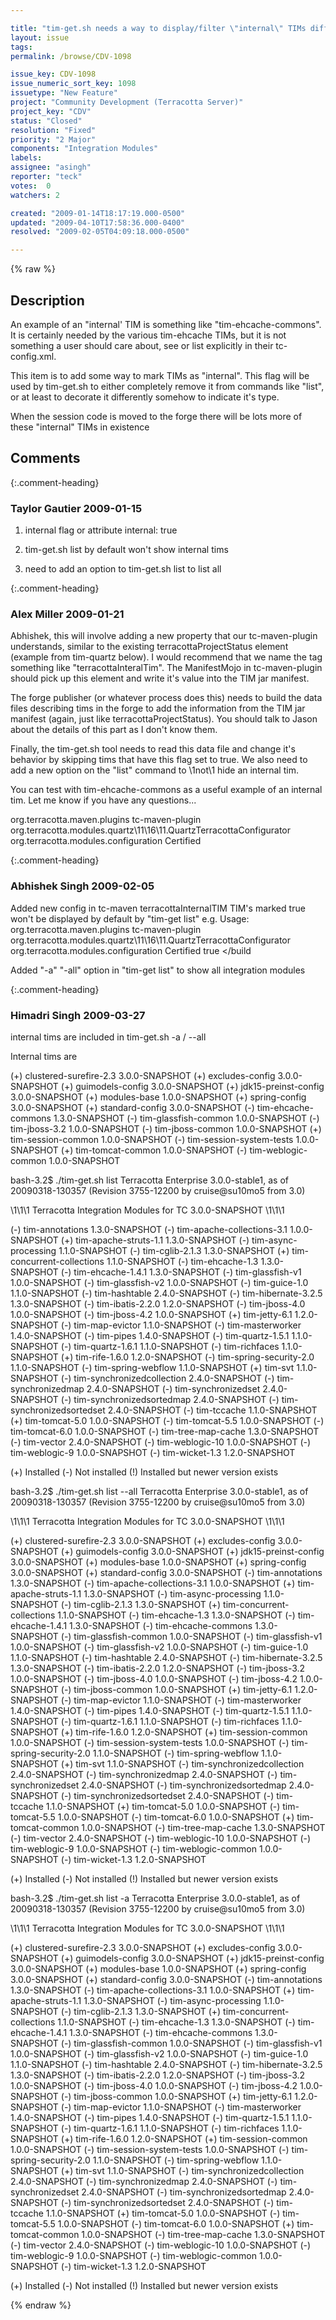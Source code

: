```yaml
---

title: "tim-get.sh needs a way to display/filter \"internal\" TIMs differently "
layout: issue
tags: 
permalink: /browse/CDV-1098

issue_key: CDV-1098
issue_numeric_sort_key: 1098
issuetype: "New Feature"
project: "Community Development (Terracotta Server)"
project_key: "CDV"
status: "Closed"
resolution: "Fixed"
priority: "2 Major"
components: "Integration Modules"
labels: 
assignee: "asingh"
reporter: "teck"
votes:  0
watchers: 2

created: "2009-01-14T18:17:19.000-0500"
updated: "2009-04-10T17:58:36.000-0400"
resolved: "2009-02-05T04:09:18.000-0500"

---
```




{% raw %}



## Description

<div markdown="1" class="description">

An example of an "internal' TIM is something like "tim-ehcache-commons". It is certainly needed by the various tim-ehcache TIMs, but it is not something a user should care about, see or list explicitly in their tc-config.xml. 

This item is to add some way to mark TIMs as "internal". This flag will be used by tim-get.sh to either completely remove it from commands like "list", or at least to decorate it differently somehow to indicate it's type. 

When the session code is moved to the forge there will be lots more of these "internal" TIMs in existence


</div>

## Comments


{:.comment-heading}
### **Taylor Gautier** <span class="date">2009-01-15</span>

<div markdown="1" class="comment">

1) internal flag or attribute internal: true

2) tim-get.sh list by default won't show internal tims

3) need to add an option to tim-get.sh list to list all



</div>


{:.comment-heading}
### **Alex Miller** <span class="date">2009-01-21</span>

<div markdown="1" class="comment">

Abhishek, this will involve adding a new property that our tc-maven-plugin understands, similar to the existing terracottaProjectStatus element (example from tim-quartz below).  I would recommend that we name the tag something like "terracottaInteralTim".  The ManifestMojo in tc-maven-plugin should pick up this element and write it's value into the TIM jar manifest.

The forge publisher (or whatever process does this) needs to build the data files describing tims in the forge to add the information from the TIM jar manifest (again, just like terracottaProjectStatus).  You should talk to Jason about the details of this part as I don't know them.

Finally, the tim-get.sh tool needs to read this data file and change it's behavior by skipping tims that have this flag set to true. We also need to add a new option on the "list" command to \1not\1 hide an internal tim.  

You can test with tim-ehcache-commons as a useful example of an internal tim.  Let me know if you have any questions...

   <build>
      <plugins>
         <plugin>
            <groupId>org.terracotta.maven.plugins</groupId>
            <artifactId>tc-maven-plugin</artifactId>
            <configuration>
               <bundleActivator>org.terracotta.modules.quartz\11\16\11.QuartzTerracottaConfigurator</bundleActivator>
               <importPackage>org.terracotta.modules.configuration</importPackage>
               <terracottaProjectStatus>Certified</terracottaProjectStatus>
            </configuration>
         </plugin>
      </plugins>
   </build>

</div>


{:.comment-heading}
### **Abhishek Singh** <span class="date">2009-02-05</span>

<div markdown="1" class="comment">

Added new config in tc-maven terracottaInternalTIM
TIM's marked <terracottaInternalTIM>true</terracottaInternalTIM> won't be displayed by default by "tim-get list"
e.g. Usage:
<build>
      <plugins>
         <plugin>
            <groupId>org.terracotta.maven.plugins</groupId>
            <artifactId>tc-maven-plugin</artifactId>
            <configuration>
               <bundleActivator>org.terracotta.modules.quartz\11\16\11.QuartzTerracottaConfigurator</bundleActivator>
               <importPackage>org.terracotta.modules.configuration</importPackage>
               <terracottaProjectStatus>Certified</terracottaProjectStatus>
		<terracottaInternalTIM>true</terracottaInternalTIM>
            </configuration>
         </plugin>
      </plugins>
   </build

Added "-a" "-all" option in "tim-get list" to show all integration modules

</div>


{:.comment-heading}
### **Himadri Singh** <span class="date">2009-03-27</span>

<div markdown="1" class="comment">

internal tims are included in tim-get.sh -a / --all

Internal tims are 

(+) clustered-surefire-2.3 3.0.0-SNAPSHOT
(+) excludes-config 3.0.0-SNAPSHOT
(+) guimodels-config 3.0.0-SNAPSHOT
(+) jdk15-preinst-config 3.0.0-SNAPSHOT
(+) modules-base 1.0.0-SNAPSHOT
(+) spring-config 3.0.0-SNAPSHOT
(+) standard-config 3.0.0-SNAPSHOT
(-) tim-ehcache-commons 1.3.0-SNAPSHOT
(-) tim-glassfish-common 1.0.0-SNAPSHOT
(-) tim-jboss-3.2 1.0.0-SNAPSHOT 
(-) tim-jboss-common 1.0.0-SNAPSHOT
(+) tim-session-common 1.0.0-SNAPSHOT
(-) tim-session-system-tests 1.0.0-SNAPSHOT
(+) tim-tomcat-common 1.0.0-SNAPSHOT
(-) tim-weblogic-common 1.0.0-SNAPSHOT

bash-3.2$ ./tim-get.sh list
Terracotta Enterprise 3.0.0-stable1, as of 20090318-130357 (Revision 3755-12200 by cruise@su10mo5 from 3.0)

\1\1\1 Terracotta Integration Modules for TC 3.0.0-SNAPSHOT \1\1\1

(-) tim-annotations 1.3.0-SNAPSHOT
(-) tim-apache-collections-3.1 1.0.0-SNAPSHOT
(+) tim-apache-struts-1.1 1.3.0-SNAPSHOT
(-) tim-async-processing 1.1.0-SNAPSHOT
(-) tim-cglib-2.1.3 1.3.0-SNAPSHOT
(+) tim-concurrent-collections 1.1.0-SNAPSHOT
(-) tim-ehcache-1.3 1.3.0-SNAPSHOT
(-) tim-ehcache-1.4.1 1.3.0-SNAPSHOT
(-) tim-glassfish-v1 1.0.0-SNAPSHOT
(-) tim-glassfish-v2 1.0.0-SNAPSHOT
(-) tim-guice-1.0 1.1.0-SNAPSHOT
(-) tim-hashtable 2.4.0-SNAPSHOT
(-) tim-hibernate-3.2.5 1.3.0-SNAPSHOT
(-) tim-ibatis-2.2.0 1.2.0-SNAPSHOT
(-) tim-jboss-4.0 1.0.0-SNAPSHOT
(-) tim-jboss-4.2 1.0.0-SNAPSHOT
(+) tim-jetty-6.1 1.2.0-SNAPSHOT
(-) tim-map-evictor 1.1.0-SNAPSHOT
(-) tim-masterworker 1.4.0-SNAPSHOT
(-) tim-pipes 1.4.0-SNAPSHOT
(-) tim-quartz-1.5.1 1.1.0-SNAPSHOT
(-) tim-quartz-1.6.1 1.1.0-SNAPSHOT
(-) tim-richfaces 1.1.0-SNAPSHOT
(+) tim-rife-1.6.0 1.2.0-SNAPSHOT
(-) tim-spring-security-2.0 1.1.0-SNAPSHOT
(-) tim-spring-webflow 1.1.0-SNAPSHOT
(+) tim-svt 1.1.0-SNAPSHOT
(-) tim-synchronizedcollection 2.4.0-SNAPSHOT
(-) tim-synchronizedmap 2.4.0-SNAPSHOT
(-) tim-synchronizedset 2.4.0-SNAPSHOT
(-) tim-synchronizedsortedmap 2.4.0-SNAPSHOT
(-) tim-synchronizedsortedset 2.4.0-SNAPSHOT
(-) tim-tccache 1.1.0-SNAPSHOT
(+) tim-tomcat-5.0 1.0.0-SNAPSHOT
(-) tim-tomcat-5.5 1.0.0-SNAPSHOT
(-) tim-tomcat-6.0 1.0.0-SNAPSHOT
(-) tim-tree-map-cache 1.3.0-SNAPSHOT
(-) tim-vector 2.4.0-SNAPSHOT
(-) tim-weblogic-10 1.0.0-SNAPSHOT
(-) tim-weblogic-9 1.0.0-SNAPSHOT
(-) tim-wicket-1.3 1.2.0-SNAPSHOT

(+) Installed  (-) Not installed  (!) Installed but newer version exists


bash-3.2$ ./tim-get.sh list --all
Terracotta Enterprise 3.0.0-stable1, as of 20090318-130357 (Revision 3755-12200 by cruise@su10mo5 from 3.0)

\1\1\1 Terracotta Integration Modules for TC 3.0.0-SNAPSHOT \1\1\1

(+) clustered-surefire-2.3 3.0.0-SNAPSHOT
(+) excludes-config 3.0.0-SNAPSHOT
(+) guimodels-config 3.0.0-SNAPSHOT
(+) jdk15-preinst-config 3.0.0-SNAPSHOT
(+) modules-base 1.0.0-SNAPSHOT
(+) spring-config 3.0.0-SNAPSHOT
(+) standard-config 3.0.0-SNAPSHOT
(-) tim-annotations 1.3.0-SNAPSHOT
(-) tim-apache-collections-3.1 1.0.0-SNAPSHOT
(+) tim-apache-struts-1.1 1.3.0-SNAPSHOT
(-) tim-async-processing 1.1.0-SNAPSHOT
(-) tim-cglib-2.1.3 1.3.0-SNAPSHOT
(+) tim-concurrent-collections 1.1.0-SNAPSHOT
(-) tim-ehcache-1.3 1.3.0-SNAPSHOT
(-) tim-ehcache-1.4.1 1.3.0-SNAPSHOT
(-) tim-ehcache-commons 1.3.0-SNAPSHOT
(-) tim-glassfish-common 1.0.0-SNAPSHOT
(-) tim-glassfish-v1 1.0.0-SNAPSHOT
(-) tim-glassfish-v2 1.0.0-SNAPSHOT
(-) tim-guice-1.0 1.1.0-SNAPSHOT
(-) tim-hashtable 2.4.0-SNAPSHOT
(-) tim-hibernate-3.2.5 1.3.0-SNAPSHOT
(-) tim-ibatis-2.2.0 1.2.0-SNAPSHOT
(-) tim-jboss-3.2 1.0.0-SNAPSHOT
(-) tim-jboss-4.0 1.0.0-SNAPSHOT
(-) tim-jboss-4.2 1.0.0-SNAPSHOT
(-) tim-jboss-common 1.0.0-SNAPSHOT
(+) tim-jetty-6.1 1.2.0-SNAPSHOT
(-) tim-map-evictor 1.1.0-SNAPSHOT
(-) tim-masterworker 1.4.0-SNAPSHOT
(-) tim-pipes 1.4.0-SNAPSHOT
(-) tim-quartz-1.5.1 1.1.0-SNAPSHOT
(-) tim-quartz-1.6.1 1.1.0-SNAPSHOT
(-) tim-richfaces 1.1.0-SNAPSHOT
(+) tim-rife-1.6.0 1.2.0-SNAPSHOT
(+) tim-session-common 1.0.0-SNAPSHOT
(-) tim-session-system-tests 1.0.0-SNAPSHOT
(-) tim-spring-security-2.0 1.1.0-SNAPSHOT
(-) tim-spring-webflow 1.1.0-SNAPSHOT
(+) tim-svt 1.1.0-SNAPSHOT
(-) tim-synchronizedcollection 2.4.0-SNAPSHOT
(-) tim-synchronizedmap 2.4.0-SNAPSHOT
(-) tim-synchronizedset 2.4.0-SNAPSHOT
(-) tim-synchronizedsortedmap 2.4.0-SNAPSHOT
(-) tim-synchronizedsortedset 2.4.0-SNAPSHOT
(-) tim-tccache 1.1.0-SNAPSHOT
(+) tim-tomcat-5.0 1.0.0-SNAPSHOT
(-) tim-tomcat-5.5 1.0.0-SNAPSHOT
(-) tim-tomcat-6.0 1.0.0-SNAPSHOT
(+) tim-tomcat-common 1.0.0-SNAPSHOT
(-) tim-tree-map-cache 1.3.0-SNAPSHOT
(-) tim-vector 2.4.0-SNAPSHOT
(-) tim-weblogic-10 1.0.0-SNAPSHOT
(-) tim-weblogic-9 1.0.0-SNAPSHOT
(-) tim-weblogic-common 1.0.0-SNAPSHOT
(-) tim-wicket-1.3 1.2.0-SNAPSHOT

(+) Installed  (-) Not installed  (!) Installed but newer version exists

bash-3.2$ ./tim-get.sh list -a
Terracotta Enterprise 3.0.0-stable1, as of 20090318-130357 (Revision 3755-12200 by cruise@su10mo5 from 3.0)

\1\1\1 Terracotta Integration Modules for TC 3.0.0-SNAPSHOT \1\1\1

(+) clustered-surefire-2.3 3.0.0-SNAPSHOT
(+) excludes-config 3.0.0-SNAPSHOT
(+) guimodels-config 3.0.0-SNAPSHOT
(+) jdk15-preinst-config 3.0.0-SNAPSHOT
(+) modules-base 1.0.0-SNAPSHOT
(+) spring-config 3.0.0-SNAPSHOT
(+) standard-config 3.0.0-SNAPSHOT
(-) tim-annotations 1.3.0-SNAPSHOT
(-) tim-apache-collections-3.1 1.0.0-SNAPSHOT
(+) tim-apache-struts-1.1 1.3.0-SNAPSHOT
(-) tim-async-processing 1.1.0-SNAPSHOT
(-) tim-cglib-2.1.3 1.3.0-SNAPSHOT
(+) tim-concurrent-collections 1.1.0-SNAPSHOT
(-) tim-ehcache-1.3 1.3.0-SNAPSHOT
(-) tim-ehcache-1.4.1 1.3.0-SNAPSHOT
(-) tim-ehcache-commons 1.3.0-SNAPSHOT
(-) tim-glassfish-common 1.0.0-SNAPSHOT
(-) tim-glassfish-v1 1.0.0-SNAPSHOT
(-) tim-glassfish-v2 1.0.0-SNAPSHOT
(-) tim-guice-1.0 1.1.0-SNAPSHOT
(-) tim-hashtable 2.4.0-SNAPSHOT
(-) tim-hibernate-3.2.5 1.3.0-SNAPSHOT
(-) tim-ibatis-2.2.0 1.2.0-SNAPSHOT
(-) tim-jboss-3.2 1.0.0-SNAPSHOT
(-) tim-jboss-4.0 1.0.0-SNAPSHOT
(-) tim-jboss-4.2 1.0.0-SNAPSHOT
(-) tim-jboss-common 1.0.0-SNAPSHOT
(+) tim-jetty-6.1 1.2.0-SNAPSHOT
(-) tim-map-evictor 1.1.0-SNAPSHOT
(-) tim-masterworker 1.4.0-SNAPSHOT
(-) tim-pipes 1.4.0-SNAPSHOT
(-) tim-quartz-1.5.1 1.1.0-SNAPSHOT
(-) tim-quartz-1.6.1 1.1.0-SNAPSHOT
(-) tim-richfaces 1.1.0-SNAPSHOT
(+) tim-rife-1.6.0 1.2.0-SNAPSHOT
(+) tim-session-common 1.0.0-SNAPSHOT
(-) tim-session-system-tests 1.0.0-SNAPSHOT
(-) tim-spring-security-2.0 1.1.0-SNAPSHOT
(-) tim-spring-webflow 1.1.0-SNAPSHOT
(+) tim-svt 1.1.0-SNAPSHOT
(-) tim-synchronizedcollection 2.4.0-SNAPSHOT
(-) tim-synchronizedmap 2.4.0-SNAPSHOT
(-) tim-synchronizedset 2.4.0-SNAPSHOT
(-) tim-synchronizedsortedmap 2.4.0-SNAPSHOT
(-) tim-synchronizedsortedset 2.4.0-SNAPSHOT
(-) tim-tccache 1.1.0-SNAPSHOT
(+) tim-tomcat-5.0 1.0.0-SNAPSHOT
(-) tim-tomcat-5.5 1.0.0-SNAPSHOT
(-) tim-tomcat-6.0 1.0.0-SNAPSHOT
(+) tim-tomcat-common 1.0.0-SNAPSHOT
(-) tim-tree-map-cache 1.3.0-SNAPSHOT
(-) tim-vector 2.4.0-SNAPSHOT
(-) tim-weblogic-10 1.0.0-SNAPSHOT
(-) tim-weblogic-9 1.0.0-SNAPSHOT
(-) tim-weblogic-common 1.0.0-SNAPSHOT
(-) tim-wicket-1.3 1.2.0-SNAPSHOT

(+) Installed  (-) Not installed  (!) Installed but newer version exists




</div>



{% endraw %}
